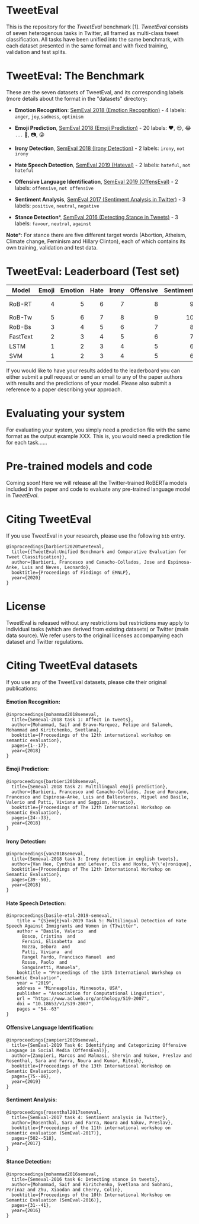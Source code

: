 # TweetEval
This is the repository for the _TweetEval_ benchmark [1]. _TweetEval_ consists of seven heterogenous tasks in Twitter, all framed as multi-class tweet classification. All tasks have been unified into the same benchmark, with each dataset presented in the same format and with fixed training, validation and test splits.

# TweetEval: The Benchmark

These are the seven datasets of TweetEval, and its corresponding labels (more details about the format in the "datasets" directory:

- **Emotion Recognition**: [SemEval 2018 (Emotion Recognition)](https://www.aclweb.org/anthology/S18-1001/) - 4 labels: `anger`, `joy`,`sadness`, `optimism`

- **Emoji Prediction**, [SemEval 2018 (Emoji Prediction)](https://www.aclweb.org/anthology/S18-1003.pdf) - 20 labels: :heart:, :heart_eyes:, :joy:  `...` :evergreen_tree:, :camera:, :stuck_out_tongue_winking_eye:

- **Irony Detection**, [SemEval 2018 (Irony Detection)](https://www.aclweb.org/anthology/S18-1005.pdf) - 2 labels: `irony`, `not irony`

- **Hate Speech Detection**, [SemEval 2019 (Hateval)](https://www.aclweb.org/anthology/S19-2007.pdf) - 2 labels: `hateful`, `not hateful`
  
- **Offensive Language Identification**, [SemEval 2019 (OffensEval)](https://www.aclweb.org/anthology/S19-2010/) - 2 labels: `offensive`, `not offensive`

- **Sentiment Analysis**, [SemEval 2017 (Sentiment Analysis in Twitter)](https://www.aclweb.org/anthology/S17-2088/) - 3 labels: `positive`, `neutral`, `negative`

- **Stance Detection***, [SemEval 2016 (Detecting Stance in Tweets)](https://www.aclweb.org/anthology/S16-1003/) - 3 labels: `favour`, `neutral`, `against`

**Note***: For stance there are five different target words (Abortion, Atheism, Climate change, Feminism and Hillary Clinton), each of which contains its own training, validation and test data.

# TweetEval: Leaderboard (Test set)

| Model | Emoji | Emotion | Hate | Irony | Offensive | Sentiment | Stance | ALL | Reference |
|----------|------:|--------:|-----:|------:|----------:|----------:|-------:|----:|---------|
| RoB-RT   | 4     | 5       | 6    | 7     | 8         | 9         | 10     | 11  | Barbieri et al. (2020) |
| RoB-Tw   | 5     | 6       | 7    | 8     | 9         | 10        | 11     | 12  | - |
| RoB-Bs   | 3     | 4       | 5    | 6     | 7         | 8         | 9      | 10  | - |
| FastText | 2     | 3       | 4    | 5     | 6         | 7         | 8      | 9   | - |
| LSTM      | 1     | 2       | 3    | 4     | 5         | 6         | 7      | 8   | - |
| SVM      | 1     | 2       | 3    | 4     | 5         | 6         | 7      | 8   | - |

If you would like to have your results added to the leaderboard you can either submit a pull request or send an email to any of the paper authors with results and the predictions of your model. Please also submit a reference to a paper describing your approach.

# Evaluating your system

For evaluating your system, you simply need a prediction file with the same format as the output example XXX. This is, you would need a prediction file for each task......

# Pre-trained models and code

Coming soon! Here we will release all the Twitter-trained RoBERTa models included in the paper and code to evaluate any pre-trained language model in _TweetEval_.

# Citing TweetEval

If you use TweetEval in your research, please use the following `bib` entry.

```
@inproceedings{barbieri2020tweeteval,
  title={{TweetEval:Unified Benchmark and Comparative Evaluation for Tweet Classification}},
  author={Barbieri, Francesco and Camacho-Collados, Jose and Espinosa-Anke, Luis and Neves, Leonardo},
  booktitle={Proceedings of Findings of EMNLP},
  year={2020}
}
```
# License

TweetEval is released without any restrictions but restrictions may apply to individual tasks (which are derived from existing datasets) or Twitter (main data source). We refer users to the original licenses accompanying each dataset and Twitter regulations.


# Citing TweetEval datasets

If you use any of the TweetEval datasets, please cite their original publications:

#### Emotion Recognition:
```
@inproceedings{mohammad2018semeval,
  title={Semeval-2018 task 1: Affect in tweets},
  author={Mohammad, Saif and Bravo-Marquez, Felipe and Salameh, Mohammad and Kiritchenko, Svetlana},
  booktitle={Proceedings of the 12th international workshop on semantic evaluation},
  pages={1--17},
  year={2018}
}

```
#### Emoji Prediction:
```
@inproceedings{barbieri2018semeval,
  title={Semeval 2018 task 2: Multilingual emoji prediction},
  author={Barbieri, Francesco and Camacho-Collados, Jose and Ronzano, Francesco and Espinosa-Anke, Luis and Ballesteros, Miguel and Basile, Valerio and Patti, Viviana and Saggion, Horacio},
  booktitle={Proceedings of The 12th International Workshop on Semantic Evaluation},
  pages={24--33},
  year={2018}
}
```

#### Irony Detection:
```
@inproceedings{van2018semeval,
  title={Semeval-2018 task 3: Irony detection in english tweets},
  author={Van Hee, Cynthia and Lefever, Els and Hoste, V{\'e}ronique},
  booktitle={Proceedings of The 12th International Workshop on Semantic Evaluation},
  pages={39--50},
  year={2018}
}
```

#### Hate Speech Detection:
```
@inproceedings{basile-etal-2019-semeval,
    title = "{S}em{E}val-2019 Task 5: Multilingual Detection of Hate Speech Against Immigrants and Women in {T}witter",
    author = "Basile, Valerio  and
      Bosco, Cristina  and
      Fersini, Elisabetta  and
      Nozza, Debora  and
      Patti, Viviana  and
      Rangel Pardo, Francisco Manuel  and
      Rosso, Paolo  and
      Sanguinetti, Manuela",
    booktitle = "Proceedings of the 13th International Workshop on Semantic Evaluation",
    year = "2019",
    address = "Minneapolis, Minnesota, USA",
    publisher = "Association for Computational Linguistics",
    url = "https://www.aclweb.org/anthology/S19-2007",
    doi = "10.18653/v1/S19-2007",
    pages = "54--63"
}
```
#### Offensive Language Identification:
```
@inproceedings{zampieri2019semeval,
  title={SemEval-2019 Task 6: Identifying and Categorizing Offensive Language in Social Media (OffensEval)},
  author={Zampieri, Marcos and Malmasi, Shervin and Nakov, Preslav and Rosenthal, Sara and Farra, Noura and Kumar, Ritesh},
  booktitle={Proceedings of the 13th International Workshop on Semantic Evaluation},
  pages={75--86},
  year={2019}
}
```

#### Sentiment Analysis:
```
@inproceedings{rosenthal2017semeval,
  title={SemEval-2017 task 4: Sentiment analysis in Twitter},
  author={Rosenthal, Sara and Farra, Noura and Nakov, Preslav},
  booktitle={Proceedings of the 11th international workshop on semantic evaluation (SemEval-2017)},
  pages={502--518},
  year={2017}
}
```

#### Stance Detection:
```
@inproceedings{mohammad2016semeval,
  title={Semeval-2016 task 6: Detecting stance in tweets},
  author={Mohammad, Saif and Kiritchenko, Svetlana and Sobhani, Parinaz and Zhu, Xiaodan and Cherry, Colin},
  booktitle={Proceedings of the 10th International Workshop on Semantic Evaluation (SemEval-2016)},
  pages={31--41},
  year={2016}
}
```
